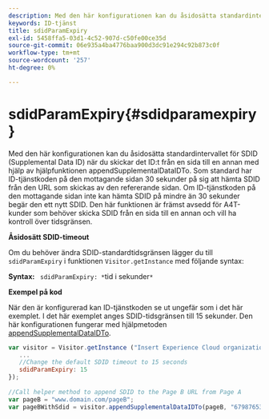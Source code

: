 ```yaml
---
description: Med den här konfigurationen kan du åsidosätta standardintervallet för SDID (Supplemental Data ID) när du skickar det ID:t från en sida till en annan med hjälp av hjälpfunktionen appendSupplementalDataIDTo. Som standard har ID-tjänstkoden på den mottagande sidan 30 sekunder på sig att hämta SDID från den URL som skickas av den refererande sidan. Om ID-tjänstkoden på den mottagande sidan inte kan hämta SDID på mindre än 30 sekunder begär den ett nytt SDID. Den här funktionen är främst avsedd för A4T-kunder som behöver skicka SDID från en sida till en annan och vill ha kontroll över tidsgränsen.
keywords: ID-tjänst
title: sdidParamExpiry
exl-id: 5458ffa5-03d1-4c52-907d-c50fe00ce35d
source-git-commit: 06e935a4ba4776baa900d3dc91e294c92b873c0f
workflow-type: tm+mt
source-wordcount: '257'
ht-degree: 0%

---
```


# sdidParamExpiry{#sdidparamexpiry}

Med den här konfigurationen kan du åsidosätta standardintervallet för SDID (Supplemental Data ID) när du skickar det ID:t från en sida till en annan med hjälp av hjälpfunktionen appendSupplementalDataIDTo. Som standard har ID-tjänstkoden på den mottagande sidan 30 sekunder på sig att hämta SDID från den URL som skickas av den refererande sidan. Om ID-tjänstkoden på den mottagande sidan inte kan hämta SDID på mindre än 30 sekunder begär den ett nytt SDID. Den här funktionen är främst avsedd för A4T-kunder som behöver skicka SDID från en sida till en annan och vill ha kontroll över tidsgränsen.

**Åsidosätt SDID-timeout**

Om du behöver ändra SDID-standardtidsgränsen lägger du till `sdidParamExpiry` i funktionen `Visitor.getInstance` med följande syntax:

**Syntax:** ` sdidParamExpiry: *`tid i sekunder`*`

**Exempel på kod**

När den är konfigurerad kan ID-tjänstkoden se ut ungefär som i det här exemplet. I det här exemplet anges SDID-tidsgränsen till 15 sekunder. Den här konfigurationen fungerar med hjälpmetoden [appendSupplementalDataIDTo](../../library/get-set/appendsupplementaldataidto.md#reference-65d09de6fde0418f8c62fa79304a755d).

```js
var visitor = Visitor.getInstance ("Insert Experience Cloud organization ID here",{ 
   ... 
   //Change the default SDID timeout to 15 seconds 
   sdidParamExpiry: 15 
}); 
 
//Call helper method to append SDID to the Page B URL from Page A 
var pageB = "www.domain.com/pageB"; 
var pageBWithSdid = visitor.appendSupplementalDataIDTo(pageB, "67987653465787219"); 
```
